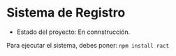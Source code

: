 <h1>Sistema de Registro</h1>

- Estado del proyecto: En connstrucción.

Para ejecutar el sistema, debes poner:
```npm install ract```

